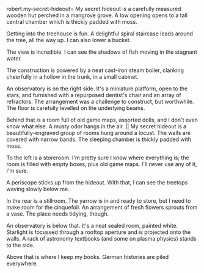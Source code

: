 robert.my-secret-hideout=
My secret hideout is a carefully measured wooden hut perched in a mangrove grove. A low opening opens to a tall central chamber which is thickly padded with moss.

Getting into the treehouse is fun. A delightful spiral staircase leads around the tree, all the way up. I can also lower a bucket.

The view is incredible. I can see the shadows of fish moving in the stagnant water.

The construction is powered by a neat cast-iron steam boiler, clanking cheerfully in a hollow in the trunk, in a small cabinet.

An observatory is on the right side. It's a miniature platform, open to the stars, and furnished with a repurposed dentist's chair and an array of refractors. The arrangement was a challenge to construct, but worthwhile. The floor is carefully levelled on the underlying beams.

Behind that is a room full of old game maps, assorted dolls, and I don't even know what else. A musty odor hangs in the air.
||
My secret hideout is a beautifully-engraved group of rooms hung around a locust. The walls are covered with narrow bands. The sleeping chamber is thickly padded with moss.

To the left is a storeroom. I'm pretty sure I know where everything is; the room is filled with empty boxes, plus old game maps. I'll never use any of it, I'm sure.

A periscope sticks up from the hideout. With that, I can see the treetops waving slowly below me.

In the rear is a stillroom. The yarrow is in and ready to store, but I need to make room for the cinquefoil. An arrangement of fresh flowers sprouts from a vase. The place needs tidying, though.

An observatory is below that. It's a neat sealed room, painted white. Starlight is focussed through a rooftop aperture and is projected onto the walls. A rack of astronomy textbooks (and some on plasma physics) stands to the side.

Above that is where I keep my books. German histories are piled everywhere.
